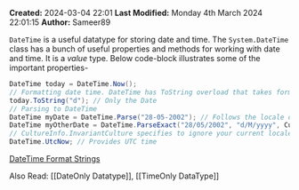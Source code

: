**Created:** 2024-03-04 22:01
**Last Modified:** Monday 4th March 2024 22:01:15
**Author:** Sameer89

`DateTime` is a useful datatype for storing date and time. The `System.DateTime` class has a bunch of useful properties and methods for working with date and time. It is a *value* type. Below code-block illustrates some of the important properties-

```csharp
DateTime today = DateTime.Now();
// Formatting date time. DateTime has ToString overload that takes formats
today.ToString("d"); // Only the Date
// Parsing to DateTime
DateTime myDate = DateTime.Parse("28-05-2002"); // Follows the locale of the machine to attempt to parse the string, you can provide a provider as the second argument
DateTime myOtherDate = DateTime.ParseExact("28/05/2002", "d/M/yyyy", CultureInfo.InvariantCulture); // There is a whole table of such abbreviations d->date, M->Month etc.
// CultureInfo.InvariantCulture specifies to ignore your current locale's interpretation, for example Friday may be called something different in French, so Compiler might get confused.
DateTime.UtcNow; // Provides UTC time
```
[DateTime Format Strings](https://learn.microsoft.com/en-us/dotnet/standard/base-types/custom-date-and-time-format-strings)

Also Read: [[DateOnly Datatype]], [[TimeOnly DataType]]
